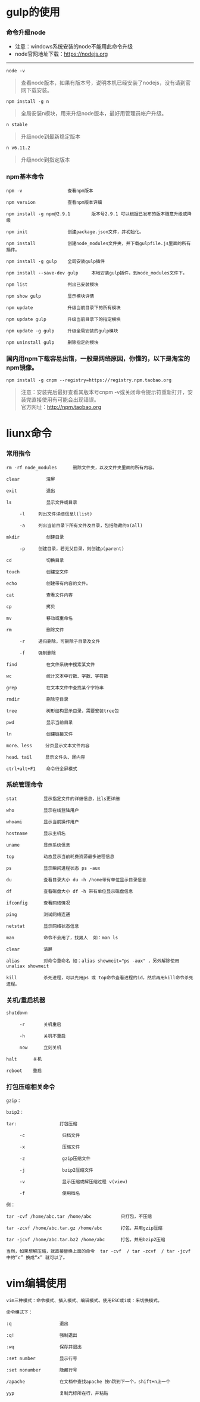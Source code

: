 # gulp的使用

### 命令升级node          
* 注意：windows系统安装的node不能用此命令升级     
* node官网地址下载：https://nodejs.org     
***

`node -v`   
>查看node版本，如果有版本号，说明本机已经安装了nodejs，没有请到官网下载安装。

`npm install -g n`
>全局安装n模块，用来升级node版本，最好用管理员帐户升级。

`n stable`
>升级node到最新稳定版本

`n v6.11.2`
>升级node到指定版本



### npm基本命令
```
npm -v                 查看npm版本

npm version            查看npm版本详细

npm install -g npm@2.9.1        版本号2.9.1 可以根据已发布的版本随意升级或降级

npm init               创建package.json文件，并初始化。

npm install            创建node_modules文件夹，并下载gulpfile.js里面的所有插件。

npm install -g gulp    全局安装gulp插件

npm install --save-dev gulp     本地安装gulp插件，到node_modules文件下。

npm list               列出已安装模块

npm show gulp          显示模块详情

npm update             升级当前目录下的所有模块

npm update gulp        升级当前目录下的指定模块

npm update -g gulp     升级全局安装的gulp模块

npm uninstall gulp     删除指定的模块

```

### 国内用npm下载容易出错，一般是网络原因，你懂的，以下是淘宝的npm镜像。
`npm install -g cnpm --registry=https://registry.npm.taobao.org`
>注意：安装完后最好查看其版本号cnpm -v或关闭命令提示符重新打开，安装完直接使用有可能会出现错误。   
官方网址：http://npm.taobao.org



# liunx命令

### 常用指令
```
rm -rf node_modules      删除文件夹，以及文件夹里面的所有内容。

clear          清屏

exit           退出

ls             显示文件或目录

     -l     列出文件详细信息l(list)

     -a     列出当前目录下所有文件及目录，包括隐藏的a(all)

mkdir          创建目录

     -p     创建目录，若无父目录，则创建p(parent)

cd             切换目录

touch          创建空文件

echo           创建带有内容的文件。

cat            查看文件内容

cp             拷贝

mv             移动或重命名

rm             删除文件

     -r     递归删除，可删除子目录及文件

     -f     强制删除

find           在文件系统中搜索某文件

wc             统计文本中行数、字数、字符数

grep           在文本文件中查找某个字符串

rmdir          删除空目录

tree           树形结构显示目录，需要安装tree包

pwd            显示当前目录

ln             创建链接文件

more、less     分页显示文本文件内容

head、tail     显示文件头、尾内容

ctrl+alt+F1    命令行全屏模式

```


### 系统管理命令
```
stat          显示指定文件的详细信息，比ls更详细

who           显示在线登陆用户

whoami        显示当前操作用户

hostname      显示主机名

uname         显示系统信息

top           动态显示当前耗费资源最多进程信息

ps            显示瞬间进程状态 ps -aux

du            查看目录大小 du -h /home带有单位显示目录信息

df            查看磁盘大小 df -h 带有单位显示磁盘信息

ifconfig      查看网络情况

ping          测试网络连通

netstat       显示网络状态信息

man           命令不会用了，找男人  如：man ls

clear         清屏

alias         对命令重命名 如：alias showmeit="ps -aux" ，另外解除使用unaliax showmeit

kill          杀死进程，可以先用ps 或 top命令查看进程的id，然后再用kill命令杀死进程。

```


### 关机/重启机器
```
shutdown

     -r       关机重启

     -h       关机不重启

     now      立刻关机

halt      关机

reboot    重启

```


### 打包压缩相关命令
```
gzip：

bzip2：

tar:                打包压缩

     -c              归档文件

     -x              压缩文件

     -z              gzip压缩文件

     -j              bzip2压缩文件

     -v              显示压缩或解压缩过程 v(view)

     -f              使用档名

例：

tar -cvf /home/abc.tar /home/abc           只打包，不压缩

tar -zcvf /home/abc.tar.gz /home/abc       打包，并用gzip压缩

tar -jcvf /home/abc.tar.bz2 /home/abc      打包，并用bzip2压缩

当然，如果想解压缩，就直接替换上面的命令  tar -cvf  / tar -zcvf  / tar -jcvf 中的“c” 换成“x” 就可以了。

```



# vim编辑使用
```
vim三种模式：命令模式、插入模式、编辑模式。使用ESC或i或：来切换模式。

命令模式下：

:q                  退出

:q!                 强制退出

:wq                 保存并退出

:set number         显示行号

:set nonumber       隐藏行号

/apache             在文档中查找apache 按n跳到下一个，shift+n上一个

yyp                 复制光标所在行，并粘贴

```

